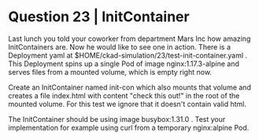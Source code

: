 # Question 23 | InitContainer

Last lunch you told your coworker from department Mars Inc how amazing InitContainers are. Now he would like to see one in action.
There is a Deployment yaml at $HOME/ckad-simulation/23/test-init-container.yaml . This Deployment spins up a single Pod of image
nginx:1.17.3-alpine and serves files from a mounted volume, which is empty right now.

Create an InitContainer named init-con which also mounts that volume and creates a file index.html with content "check this
out!" in the root of the mounted volume. For this test we ignore that it doesn't contain valid html.

The InitContainer should be using image busybox:1.31.0 . Test your implementation for example using curl from a temporary
nginx:alpine Pod.
